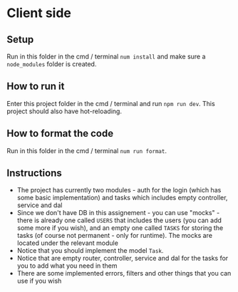 # Client side

## Setup
Run in this folder in the cmd / terminal `num install` and make sure a `node_modules` folder is created.

## How to run it
Enter this project folder in the cmd / terminal and run `npm run dev`. This project should also have hot-reloading.

## How to format the code
Run in this folder in the cmd / terminal `num run format`.

## Instructions
- The project has currently two modules - auth for the login (which has some basic implementation) and tasks which includes empty controller, service and dal
- Since we don't have DB in this assignement - you can use "mocks" - there is already one called `USERS` that includes the users (you can add some more if you wish), and an empty one called `TASKS` for storing the tasks (of course not permanent - only for runtime). The mocks are located under the relevant module
- Notice that you should implement the model `Task`.
- Notice that are empty router, controller, service and dal for the tasks for you to add what you need in them 
- There are some implemented errors, filters and other things that you can use if you wish 

